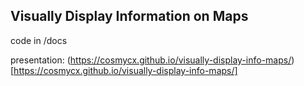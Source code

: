 ## Visually Display Information on Maps

code in /docs

presentation: (https://cosmycx.github.io/visually-display-info-maps/)[https://cosmycx.github.io/visually-display-info-maps/]